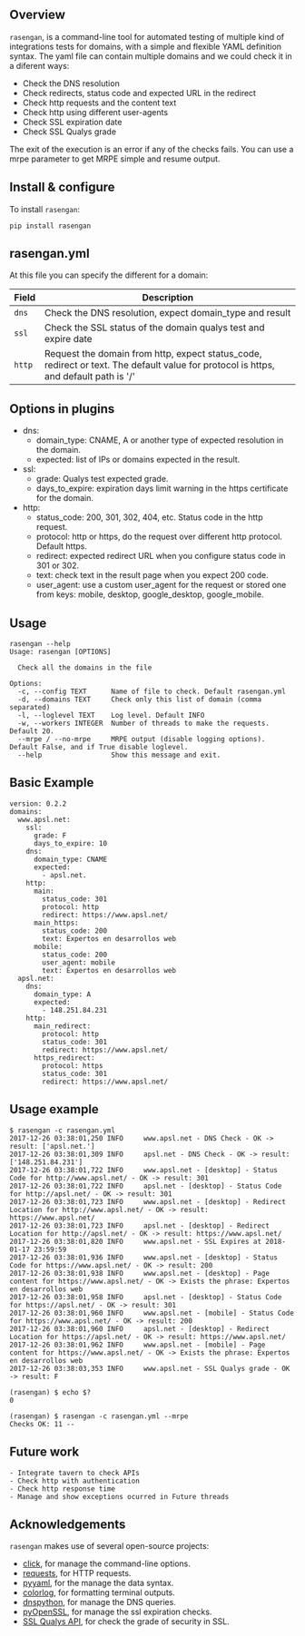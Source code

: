 ## Overview

`rasengan`, is a command-line tool for automated testing of multiple kind of integrations tests for domains, with 
a simple and flexible YAML definition syntax.
The yaml file can contain multiple domains and we could check it in a diferent ways:
  - Check the DNS resolution
  - Check redirects, status code and expected URL in the redirect
  - Check http requests and the content text
  - Check http using different user-agents
  - Check SSL expiration date
  - Check SSL Qualys grade

The exit of the execution is an error if any of the checks fails.
You can use a mrpe parameter to get MRPE simple and resume output.  


## Install & configure

To install `rasengan`:

    pip install rasengan


## rasengan.yml

At this file you can specify the different for a domain:

| Field          | Description                                                        |
|----------------|--------------------------------------------------------------------|
| `dns`          | Check the DNS resolution, expect domain_type and result            |
| `ssl`          | Check the SSL status of the domain qualys test and expire date     |
| `http`         | Request the domain from http, expect status_code, redirect or text. The default value for protocol is https, and default path is '/' |


## Options in plugins

  * dns:
    - domain_type: CNAME, A or another type of expected resolution in the domain.
    - expected: list of IPs or domains expected in the result.
  * ssl:
    - grade: Qualys test expected grade.
    - days_to_expire: expiration days limit warning in the https certificate for the domain. 
  * http: 
    - status_code: 200, 301, 302, 404, etc. Status code in the http request.
    - protocol: http or https, do the request over different http protocol. Default https.
    - redirect: expected redirect URL when you configure status code in 301 or 302. 
    - text: check text in the result page when you expect 200 code.
    - user_agent: use a custom user_agent for the request or stored one from keys: mobile, desktop, google_desktop, google_mobile.


## Usage

    rasengan --help
    Usage: rasengan [OPTIONS]

      Check all the domains in the file

    Options:
      -c, --config TEXT      Name of file to check. Default rasengan.yml
      -d, --domains TEXT     Check only this list of domain (comma separated)
      -l, --loglevel TEXT    Log level. Default INFO
      -w, --workers INTEGER  Number of threads to make the requests. Default 20.
      --mrpe / --no-mrpe     MRPE output (disable logging options). Default False, and if True disable loglevel.
      --help                 Show this message and exit.


## Basic Example
    version: 0.2.2
    domains:
      www.apsl.net:
        ssl:
          grade: F
          days_to_expire: 10
        dns:
          domain_type: CNAME
          expected: 
            - apsl.net.
        http:
          main: 
            status_code: 301
            protocol: http
            redirect: https://www.apsl.net/
          main_https:
            status_code: 200
            text: Expertos en desarrollos web
          mobile:
            status_code: 200
            user_agent: mobile
            text: Expertos en desarrollos web           
      apsl.net:
        dns:
          domain_type: A
          expected: 
            - 148.251.84.231
        http:
          main_redirect:        
            protocol: http
            status_code: 301
            redirect: https://www.apsl.net/
          https_redirect:
            protocol: https
            status_code: 301
            redirect: https://www.apsl.net/


## Usage example

    $ rasengan -c rasengan.yml 
    2017-12-26 03:38:01,250 INFO     www.apsl.net - DNS Check - OK -> result: ['apsl.net.']
    2017-12-26 03:38:01,309 INFO     apsl.net - DNS Check - OK -> result: ['148.251.84.231']
    2017-12-26 03:38:01,722 INFO     www.apsl.net - [desktop] - Status Code for http://www.apsl.net/ - OK -> result: 301
    2017-12-26 03:38:01,722 INFO     apsl.net - [desktop] - Status Code for http://apsl.net/ - OK -> result: 301
    2017-12-26 03:38:01,723 INFO     www.apsl.net - [desktop] - Redirect Location for http://www.apsl.net/ - OK -> result: https://www.apsl.net/                                
    2017-12-26 03:38:01,723 INFO     apsl.net - [desktop] - Redirect Location for http://apsl.net/ - OK -> result: https://www.apsl.net/
    2017-12-26 03:38:01,820 INFO     www.apsl.net - SSL Expires at 2018-01-17 23:59:59
    2017-12-26 03:38:01,936 INFO     www.apsl.net - [desktop] - Status Code for https://www.apsl.net/ - OK -> result: 200
    2017-12-26 03:38:01,938 INFO     www.apsl.net - [desktop] - Page content for https://www.apsl.net/ - OK -> Exists the phrase: Expertos en desarrollos web
    2017-12-26 03:38:01,958 INFO     apsl.net - [desktop] - Status Code for https://apsl.net/ - OK -> result: 301
    2017-12-26 03:38:01,960 INFO     www.apsl.net - [mobile] - Status Code for https://www.apsl.net/ - OK -> result: 200
    2017-12-26 03:38:01,960 INFO     apsl.net - [desktop] - Redirect Location for https://apsl.net/ - OK -> result: https://www.apsl.net/
    2017-12-26 03:38:01,962 INFO     www.apsl.net - [mobile] - Page content for https://www.apsl.net/ - OK -> Exists the phrase: Expertos en desarrollos web
    2017-12-26 03:38:03,353 INFO     www.apsl.net - SSL Qualys grade - OK -> result: F

    (rasengan) $ echo $?
    0

    (rasengan) $ rasengan -c rasengan.yml --mrpe
    Checks OK: 11 -- 


## Future work

    - Integrate tavern to check APIs
    - Check http with authentication
    - Check http response time
    - Manage and show exceptions ocurred in Future threads

## Acknowledgements
  
`rasengan` makes use of several open-source projects:

  - [click](http://click.pocoo.org/5/), for manage the command-line options.
  - [requests](http://docs.python-requests.org/en/master/), for HTTP requests.
  - [pyyaml](https://github.com/yaml/pyyaml), for the manage the data syntax.
  - [colorlog](https://github.com/borntyping/python-colorlog), for formatting terminal outputs.
  - [dnspython](http://www.dnspython.org/), for manage the DNS queries.
  - [pyOpenSSL](https://pypi.python.org/pypi/pyOpenSSL), for manage the ssl expiration checks.
  - [SSL Qualys API](https://www.ssllabs.com/projects/ssllabs-apis/), for check the grade of security in SSL.